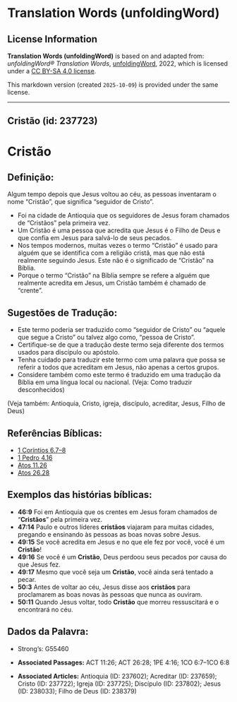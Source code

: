 # Translation Words (unfoldingWord)

## License Information

**Translation Words (unfoldingWord)** is based on and adapted from: _unfoldingWord® Translation Words_, [unfoldingWord](https://unfoldingword.org/utw), 2022, which is licensed under a [CC BY-SA 4.0 license](https://creativecommons.org/licenses/by-sa/4.0/legalcode.en).

This markdown version (created `2025-10-09`) is provided under the same license.



--------------------------------

## Cristão (id: 237723)

Cristão
=======

Definição:
----------

Algum tempo depois que Jesus voltou ao céu, as pessoas inventaram o nome “Cristão”, que significa “seguidor de Cristo”.

* Foi na cidade de Antioquia que os seguidores de Jesus foram chamados de “Cristãos” pela primeira vez.
* Um Cristão é uma pessoa que acredita que Jesus é o Filho de Deus e que confia em Jesus para salvá\-lo de seus pecados.
* Nos tempos modernos, muitas vezes o termo “Cristão” é usado para alguém que se identifica com a religião cristã, mas que não está realmente seguindo Jesus. Este não é o significado de “Cristão” na Bíblia.
* Porque o termo “Cristão” na Bíblia sempre se refere a alguém que realmente acredita em Jesus, um Cristão também é chamado de “crente”.

Sugestões de Tradução:
----------------------

* Este termo poderia ser traduzido como “seguidor de Cristo” ou “aquele que segue a Cristo” ou talvez algo como, “pessoa de Cristo”.
* Certifique\-se de que a tradução deste termo seja diferente dos termos usados para discípulo ou apóstolo.
* Tenha cuidado para traduzir este termo com uma palavra que possa se referir a todos que acreditam em Jesus, não apenas a certos grupos.
* Considere também como este termo é traduzido em uma tradução da Bíblia em uma língua local ou nacional. (Veja: Como traduzir desconhecidos)

(Veja também: Antioquia, Cristo, igreja, discípulo, acreditar, Jesus, Filho de Deus)

Referências Bíblicas:
---------------------

* [1 Coríntios 6\.7–8](https://ref.ly/1Cor6:7-1Cor6:8)
* [1 Pedro 4\.16](https://ref.ly/1Pet4:16)
* [Atos 11\.26](https://ref.ly/Acts11:26)
* [Atos 26\.28](https://ref.ly/Acts26:28)

Exemplos das histórias bíblicas:
--------------------------------

* **46:9** Foi em Antioquia que os crentes em Jesus foram chamados de “**Cristãos**” pela primeira vez.
* **47:14** Paulo e outros líderes **cristãos** viajaram para muitas cidades, pregando e ensinando às pessoas as boas novas sobre Jesus.
* **49:15** Se você acredita em Jesus e no que ele fez por você, você é um **Cristão**!
* **49:16** Se você é um **Cristão**, Deus perdoou seus pecados por causa do que Jesus fez.
* **49:17** Mesmo que você seja um **Cristão**, você ainda será tentado a pecar.
* **50:3** Antes de voltar ao céu, Jesus disse aos **cristãos** para proclamarem as boas novas às pessoas que nunca as ouviram.
* **50:11** Quando Jesus voltar, todo **Cristão** que morreu ressuscitará e o encontrará no céu.

Dados da Palavra:
-----------------

* Strong’s: G55460

* **Associated Passages:** ACT 11:26; ACT 26:28; 1PE 4:16; 1CO 6:7–1CO 6:8
* **Associated Articles:** Antioquia (ID: 237602); Acreditar (ID: 237659); Cristo (ID: 237722); Igreja (ID: 237725); Discípulo (ID: 237802); Jesus (ID: 238033); Filho de Deus (ID: 238379)

